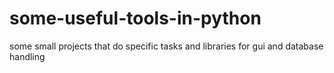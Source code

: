 # some-useful-tools-in-python
some small projects that do specific tasks and libraries for gui and database handling
